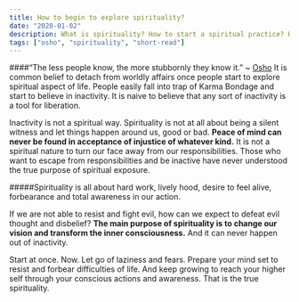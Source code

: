 ```yaml
---
title: How to begin to explore spirituality?
date: "2020-01-02"
description: What is spirituality? How to start a spiritual practice? How to explore spirituality? Find simple ways to explore spirituality in modern times. How to start a spiritual practice and where to begin?
tags: ["osho", "spirituality", "short-read"]
---
```


####“The less people know, the more stubbornly they know it.” ~ [Osho](https://www.osho.com/)
It is common belief to detach from worldly affairs once people start to explore spiritual aspect of life. People easily fall into trap of Karma Bondage and start to believe in inactivity. It is naive to believe that any sort of inactivity is a tool for liberation. </br>

Inactivity is not a spiritual way. Spirituality is not at all about being a silent witness and let things happen around us, good or bad. **Peace of mind can never be found in acceptance of injustice of whatever kind.** It is not a spiritual nature to turn our face away from our responsibilities. Those who want to escape from responsibilities and be inactive have never understood the true purpose of spiritual exposure. </br>

#####Spirituality is all about hard work, lively hood, desire to feel alive, forbearance and total awareness in our action.

If we are not able to resist and fight evil, how can we expect to defeat evil thought and disbelief? **The main purpose of spirituality is to change our vision and transform the inner consciousness.** And it can never happen out of inactivity.</br>

Start at once. Now. Let go of laziness and fears. Prepare your mind set to resist and forbear difficulties of life. And keep growing to reach your higher self through your conscious actions and awareness. That is the true spirituality.
